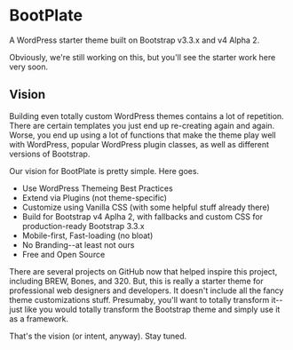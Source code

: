 # BootPlate
A WordPress starter theme built on Bootstrap v3.3.x and v4 Alpha 2.

Obviously, we're still working on this, but you'll see the starter work here very soon.

## Vision
Building even totally custom WordPress themes contains a lot of repetition.  There are certain templates you just end up re-creating again and again.  Worse, you end up using a lot of functions that make the theme play well with WordPress, popular WordPress plugin classes, as well as different versions of Bootstrap.

Our vision for BootPlate is pretty simple.   Here goes.

* Use WordPress Themeing Best Practices
* Extend via Plugins (not theme-specific)
* Customize using Vanilla CSS (with some helpful stuff already there) 
* Build for Bootstrap v4 Aplha 2, with fallbacks and custom CSS for production-ready Bootstrap 3.3.x
* Mobile-first, Fast-loading (no bloat)
* No Branding--at least not ours
* Free and Open Source

There are several projects on GitHub now that helped inspire this project, including BREW, Bones, and 320.  But, this is really a starter theme for professional web designers and developers.  It doesn't include all the fancy theme customizations stuff.  Presumaby, you'll want to totally transform it--just like you would totally transform the Bootstrap theme and simply use it as a framework.

That's the vision (or intent, anyway).  Stay tuned.
